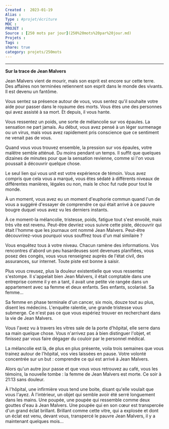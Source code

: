 ```yaml
---
Created :  2023-01-19
Alias :
Type : #projet/écriture
MOC : 
PROJET :
Source : [250 mots par jour](250%20mots%20par%20jour.md)
Projets :
Tags : 
share: true
category: projets/250mots
---
```



***

**Sur la trace de Jean Malvers**

Jean Malvers vient de mourir, mais son esprit est encore sur cette terre. Des affaires non terminées retiennent son esprit dans le monde des vivants. Il est devenu un fantôme.

Vous sentez sa présence autour de vous, vous sentez qu'il souhaite votre aide pour passer dans le royaume des morts. Vous êtes une des personnes qui avez assisté à sa mort. Et depuis, il vous hante.

Vous ressentez un poids, une sorte de mélancolie sur vos épaules. La sensation ne part jamais. Au début, vous avez pensé à un léger surmenage ou un virus, mais vous avez rapidement pris conscience que ce sentiment ne venait pas de vous. 

Quand vous vous trouvez ensemble, la pression sur vos épaules, votre malêtre semble atténué. Du moins pendant un temps. Il suffit que quelques dizaines de minutes pour que la sensation revienne, comme si l'on vous poussait à découvrir quelque chose. 

Le seul lien qui vous unit est votre expérience de témoin. Vous avez compris que cela vous a marqué, vous êtes sédaté à différents niveaux de différentes manières, légales ou non, mais le choc fut rude pour tout le monde.

À un moment, vous avez eu un moment d'euphorie commun quand l'un de vous a suggéré d'essayer de comprendre ce qui était arrivé à ce pauvre bougre duquel vous avez vu les derniers instants. 

À ce moment-la mélancolie, tristesse, poids, fatigue tout s'est envoilé, mais très vite est revenu. Peut-être devriez vous suivre cette piste, découvrir qui était l'homme que les journaux ont nommé Jean Malvers. Peut-être découvrirez-vous pourquoi vous souffrez tous d'un mal similaire ?

Vous enquêtez tous à votre niveau. Chacun ramène des informations. Vos rencontres d'abord un peu hasardeuses sont devenues planifiées, vous posez des congés, vous vous renseignez auprès de l'état civil, des assurances, sur internet. Toute piste est bonne à saisir. 

Plus vous creusez, plus la douleur existentielle que vous ressentez s'estompe. Il s'appelait bien Jean Malvers, il était comptable dans une entreprise comme il y en a tant, il avait une petite vie rangée dans un appartement avec sa femme et deux enfants. Ses enfants, scolarisé. Sa femme... 

Sa femme en phase terminale d'un cancer, six mois, douze tout au plus, disent les médecins. L'enquête ralentie, une grande tristesse vous submerge. Ce n'est pas ce que vous espériez trouver en recherchant dans la vie de Jean Malvers.

Vous l'avez vu à travers les vitres sale de la porte d'hôpital, elle serre dans sa main quelque chose. Vous n'arrivez pas à bien distinguer l'objet, et finissez par vous faire dégager du couloir par le personnel médical.

La mélancolie est là, de plus en plus présente, voila trois semaines que vous trainez autour de l'hôpital, vos vies laissées en pause. Votre volonté concentrée sur un but : comprendre ce qui est arrivé à Jean Malvers.

Alors qu'un autre jour passe et que vous vous retrouvez au café, vous les témoins, la nouvelle tombe : la femme de Jean Malvers est morte. Ce soir à 21:13 sans douleur.

À l'hôpital, une infirmière vous tend une boite, disant qu'elle voulait que vous l'ayez. À l'intérieur, un objet qui semble avoir été serré longuement dans les mains. Une poupée, une poupée qui ressemble comme deux gouttes d'eau à Jean Malvers. Une poupée qui en son cœur est transpercée d'un grand éclat brillant. Brillant comme cette vitre, qui a explosée et dont un éclat est venu, devant vous, transpercé le pauvre Jean Malvers, il y a maintenant quelques mois...
